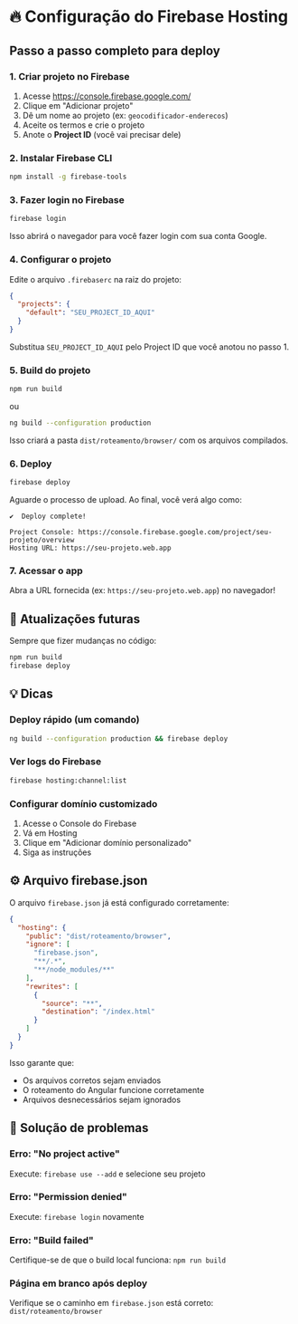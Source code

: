 # 🔥 Configuração do Firebase Hosting

## Passo a passo completo para deploy

### 1. Criar projeto no Firebase

1. Acesse https://console.firebase.google.com/
2. Clique em "Adicionar projeto"
3. Dê um nome ao projeto (ex: `geocodificador-enderecos`)
4. Aceite os termos e crie o projeto
5. Anote o **Project ID** (você vai precisar dele)

### 2. Instalar Firebase CLI

```bash
npm install -g firebase-tools
```

### 3. Fazer login no Firebase

```bash
firebase login
```

Isso abrirá o navegador para você fazer login com sua conta Google.

### 4. Configurar o projeto

Edite o arquivo `.firebaserc` na raiz do projeto:

```json
{
  "projects": {
    "default": "SEU_PROJECT_ID_AQUI"
  }
}
```

Substitua `SEU_PROJECT_ID_AQUI` pelo Project ID que você anotou no passo 1.

### 5. Build do projeto

```bash
npm run build
```

ou

```bash
ng build --configuration production
```

Isso criará a pasta `dist/roteamento/browser/` com os arquivos compilados.

### 6. Deploy

```bash
firebase deploy
```

Aguarde o processo de upload. Ao final, você verá algo como:

```
✔  Deploy complete!

Project Console: https://console.firebase.google.com/project/seu-projeto/overview
Hosting URL: https://seu-projeto.web.app
```

### 7. Acessar o app

Abra a URL fornecida (ex: `https://seu-projeto.web.app`) no navegador!

## 🔄 Atualizações futuras

Sempre que fizer mudanças no código:

```bash
npm run build
firebase deploy
```

## 💡 Dicas

### Deploy rápido (um comando)
```bash
ng build --configuration production && firebase deploy
```

### Ver logs do Firebase
```bash
firebase hosting:channel:list
```

### Configurar domínio customizado
1. Acesse o Console do Firebase
2. Vá em Hosting
3. Clique em "Adicionar domínio personalizado"
4. Siga as instruções

## ⚙️ Arquivo firebase.json

O arquivo `firebase.json` já está configurado corretamente:

```json
{
  "hosting": {
    "public": "dist/roteamento/browser",
    "ignore": [
      "firebase.json",
      "**/.*",
      "**/node_modules/**"
    ],
    "rewrites": [
      {
        "source": "**",
        "destination": "/index.html"
      }
    ]
  }
}
```

Isso garante que:
- Os arquivos corretos sejam enviados
- O roteamento do Angular funcione corretamente
- Arquivos desnecessários sejam ignorados

## 🚨 Solução de problemas

### Erro: "No project active"
Execute: `firebase use --add` e selecione seu projeto

### Erro: "Permission denied"
Execute: `firebase login` novamente

### Erro: "Build failed"
Certifique-se de que o build local funciona: `npm run build`

### Página em branco após deploy
Verifique se o caminho em `firebase.json` está correto: `dist/roteamento/browser`
